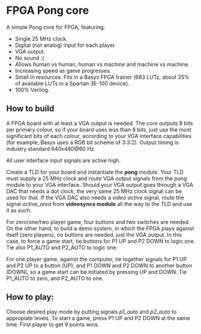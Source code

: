 # FPGA Pong core
A simple Pong core for FPGA, featuring:
- Single 25 MHz clock.
- Digital (not analog) input for each player.
- VGA output.
- No sound :(
- Allows human vs human, human vs machine and machine vs machine.
- Increasing speed as game progresses.
- Small in resources. Fits in a Basys FPGA trainer (683 LUTs, about 35% of available LUTs in a Spartan 3E-100 device).
- 100% Verilog.

## How to build
A FPGA board with at least a VGA output is needed. The core outputs 8 bits per primary colour, so if your board uses less than 8 bits, just use the most significant bits of each colour, according to your VGA interface capabilities (for example, Basys uses a RGB bit scheme of 3:3:2). Output timing is industry standard 640x480@60 Hz.

All user interface input signals are active high.

Create a TLD for your board and instantiate the **pong** module. Your TLD must supply a 25 MHz clock and route VGA output signals from the pong module to your VGA interface. Should your VGA output goes through a VGA DAC that needs a dot clock, the very same 25 MHz clock signal can be used for that. If the VGA DAC also needs a _video active_ signal, route the signal _active_area_ from **videosyncs module** all the way to the TLD and use it as such.

For zero/one/two player game, four buttons and two switches are needed. On the other hand, to build a demo system, in which the FPGA plays against itself (zero players), no buttons are needed, just the VGA output. In this case, to force a game start, tie buttons for P1 UP and P2 DOWN to logic one. Tie also P1_AUTO and P2_AUTO to logic one.

For one player game, against the computer, tie together signals for P1 UP and P2 UP to a button (UP), and P1 DOWN and P2 DOWN to another button (DOWN), so a game start can be initiated by pressing UP and DOWN. Tie P1_AUTO to zero, and P2_AUTO to one.

## How to play:
Choose desired play mode by putting signals _p1_auto_ and _p2_auto_ to appropiate levels. To start a game, press P1 UP and P2 DOWN at the same time. First player to get 9 points wins.
